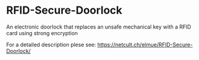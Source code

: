 # RFID-Secure-Doorlock
An electronic doorlock that replaces an unsafe mechanical key with a RFID card using strong encryption

For a detailed description plese see:
https://netcult.ch/elmue/RFID-Secure-Doorlock/
